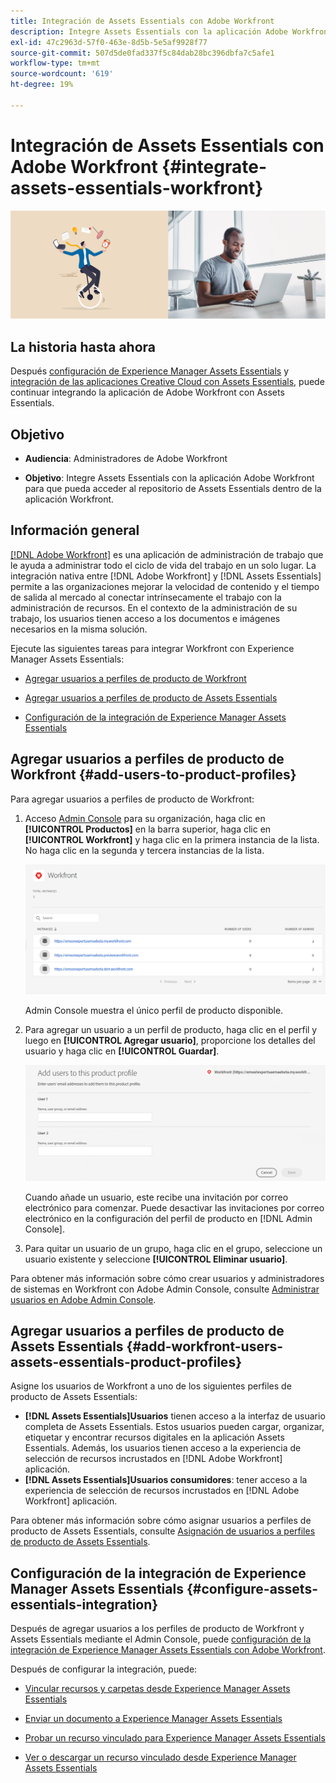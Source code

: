 ```yaml
---
title: Integración de Assets Essentials con Adobe Workfront
description: Integre Assets Essentials con la aplicación Adobe Workfront para que pueda acceder al repositorio de Assets Essentials dentro de la aplicación Workfront.
exl-id: 47c2963d-57f0-463e-8d5b-5e5af9928f77
source-git-commit: 507d5de0fad337f5c84dab28bc396dbfa7c5afe1
workflow-type: tm+mt
source-wordcount: '619'
ht-degree: 19%

---
```


# Integración de Assets Essentials con Adobe Workfront {#integrate-assets-essentials-workfront}

![Preferencia para cambiar el tema oscuro y el claro](assets/cce-workfront.png)

## La historia hasta ahora

Después [configuración de Experience Manager Assets Essentials](adminster-aem-assets-essentials.md) y [integración de las aplicaciones Creative Cloud con Assets Essentials](integrate-assets-essentials-creative-cloud.md), puede continuar integrando la aplicación de Adobe Workfront con Assets Essentials.

## Objetivo

* **Audiencia**: Administradores de Adobe Workfront

* **Objetivo**: Integre Assets Essentials con la aplicación Adobe Workfront para que pueda acceder al repositorio de Assets Essentials dentro de la aplicación Workfront.

## Información general

[[!DNL Adobe Workfront]](https://www.workfront.com/) es una aplicación de administración de trabajo que le ayuda a administrar todo el ciclo de vida del trabajo en un solo lugar. La integración nativa entre [!DNL Adobe Workfront] y [!DNL Assets Essentials] permite a las organizaciones mejorar la velocidad de contenido y el tiempo de salida al mercado al conectar intrínsecamente el trabajo con la administración de recursos. En el contexto de la administración de su trabajo, los usuarios tienen acceso a los documentos e imágenes necesarios en la misma solución.

Ejecute las siguientes tareas para integrar Workfront con Experience Manager Assets Essentials:

* [Agregar usuarios a perfiles de producto de Workfront](#add-users-to-product-profiles)

* [Agregar usuarios a perfiles de producto de Assets Essentials](#add-workfront-users-assets-essentials-product-profiles)

* [Configuración de la integración de Experience Manager Assets Essentials](#configure-assets-essentials-integration)

## Agregar usuarios a perfiles de producto de Workfront {#add-users-to-product-profiles}

Para agregar usuarios a perfiles de producto de Workfront:

1. Acceso [Admin Console](https://adminconsole.adobe.com) para su organización, haga clic en **[!UICONTROL Productos]** en la barra superior, haga clic en **[!UICONTROL Workfront]** y haga clic en la primera instancia de la lista. No haga clic en la segunda y tercera instancias de la lista.

   ![Perfil de administrador de Admin Console](assets/workfront-instances.png)

   Admin Console muestra el único perfil de producto disponible.

1. Para agregar un usuario a un perfil de producto, haga clic en el perfil y luego en **[!UICONTROL Agregar usuario]**, proporcione los detalles del usuario y haga clic en **[!UICONTROL Guardar]**.

   ![Adición de perfil de administrador de usuarios](assets/add-users-workfront.png)

   Cuando añade un usuario, este recibe una invitación por correo electrónico para comenzar. Puede desactivar las invitaciones por correo electrónico en la configuración del perfil de producto en [!DNL Admin Console].

1. Para quitar un usuario de un grupo, haga clic en el grupo, seleccione un usuario existente y seleccione **[!UICONTROL Eliminar usuario]**.

Para obtener más información sobre cómo crear usuarios y administradores de sistemas en Workfront con Adobe Admin Console, consulte [Administrar usuarios en Adobe Admin Console](https://one.workfront.com/s/document-item?bundleId=the-new-workfront-experience&amp;topicId=Content%2FAdministration_and_Setup%2FAdd_users%2FCreate_and_manage_users%2Fadmin-console.htm&amp;_LANG=enus).

## Agregar usuarios a perfiles de producto de Assets Essentials {#add-workfront-users-assets-essentials-product-profiles}

Asigne los usuarios de Workfront a uno de los siguientes perfiles de producto de Assets Essentials:

* **[!DNL Assets Essentials]Usuarios** tienen acceso a la interfaz de usuario completa de Assets Essentials. Estos usuarios pueden cargar, organizar, etiquetar y encontrar recursos digitales en la aplicación Assets Essentials. Además, los usuarios tienen acceso a la experiencia de selección de recursos incrustados en [!DNL Adobe Workfront] aplicación.
* **[!DNL Assets Essentials]Usuarios consumidores**: tener acceso a la experiencia de selección de recursos incrustados en [!DNL Adobe Workfront] aplicación.

Para obtener más información sobre cómo asignar usuarios a perfiles de producto de Assets Essentials, consulte [Asignación de usuarios a perfiles de producto de Assets Essentials](adminster-aem-assets-essentials.md#add-users-to-product-profiles).

## Configuración de la integración de Experience Manager Assets Essentials {#configure-assets-essentials-integration}

Después de agregar usuarios a los perfiles de producto de Workfront y Assets Essentials mediante el Admin Console, puede [configuración de la integración de Experience Manager Assets Essentials con Adobe Workfront](https://one.workfront.com/s/document-item?bundleId=the-new-workfront-experience&amp;topicId=Content%2FDocuments%2FAdobe_Workfront_for_Experience_Manager_Assets_Essentials%2F_workfront-for-aem-asset-essentials.htm).

Después de configurar la integración, puede:

* [Vincular recursos y carpetas desde Experience Manager Assets Essentials](https://one.workfront.com/s/document-item?bundleId=the-new-workfront-experience&amp;topicId=Content%2FDocuments%2FAdobe_Workfront_for_Experience_Manager_Assets_Essentials%2Flink-to-aem.htm&amp;_LANG=enus)

* [Enviar un documento a Experience Manager Assets Essentials](https://one.workfront.com/s/document-item?bundleId=the-new-workfront-experience&amp;topicId=Content%2FDocuments%2FAdobe_Workfront_for_Experience_Manager_Assets_Essentials%2Fsend-to-aem.htm&amp;_LANG=enus)

* [Probar un recurso vinculado para Experience Manager Assets Essentials](https://one.workfront.com/s/document-item?bundleId=the-new-workfront-experience&amp;topicId=Content%2FDocuments%2FAdobe_Workfront_for_Experience_Manager_Assets_Essentials%2Fproof-linked-asset-aem.htm)

* [Ver o descargar un recurso vinculado desde Experience Manager Assets Essentials](https://one.workfront.com/s/document-item?bundleId=the-new-workfront-experience&amp;topicId=Content%2FDocuments%2FAdobe_Workfront_for_Experience_Manager_Assets_Essentials%2Fview-download-asset.htm)
